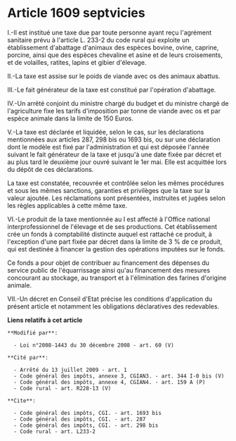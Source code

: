 # Article 1609 septvicies

I.-Il est institué une taxe due par toute personne ayant reçu l'agrément sanitaire prévu à l'article L. 233-2 du code rural
qui exploite un établissement d'abattage d'animaux des espèces bovine, ovine, caprine, porcine, ainsi que des espèces
chevaline et asine et de leurs croisements, et de volailles, ratites, lapins et gibier d'élevage. 

II.-La taxe est assise sur le poids de viande avec os des animaux abattus. 

III.-Le fait générateur de la taxe est constitué par l'opération d'abattage. 

IV.-Un arrêté conjoint du ministre chargé du budget et du ministre chargé de l'agriculture fixe les tarifs d'imposition par
tonne de viande avec os et par espèce animale dans la limite de 150 Euros.

V.-La taxe est déclarée et liquidée, selon le cas, sur les déclarations mentionnées aux articles 287, 298 bis ou 1693 bis, ou
sur une déclaration dont le modèle est fixé par l'administration et qui est déposée l'année suivant le fait générateur de la
taxe et jusqu'à une  date fixée par décret et au plus tard le deuxième jour ouvré suivant le 1er  mai. Elle est acquittée
lors du dépôt de ces déclarations. 

La taxe est constatée, recouvrée et contrôlée selon les mêmes procédures et sous les mêmes sanctions, garanties et privilèges
que la taxe sur la valeur ajoutée. Les réclamations sont présentées, instruites et jugées selon les règles applicables à
cette même taxe. 

VI.-Le produit de la taxe mentionnée au I est affecté à l'Office national interprofessionnel de l'élevage et de ses
productions. Cet établissement crée un fonds à comptabilité distincte auquel est rattaché ce produit, à l'exception d'une
part fixée par décret dans la limite de 3 % de ce produit, qui est destinée à financer la gestion des opérations imputées sur
le fonds. 

Ce fonds a pour objet de contribuer au financement des dépenses du service public de l'équarrissage ainsi qu'au financement
des mesures concourant au stockage, au transport et à l'élimination des farines d'origine animale. 

VII.-Un décret en Conseil d'Etat précise les conditions d'application du présent article et notamment les obligations
déclaratives des redevables.

**Liens relatifs à cet article**

	**Modifié par**:

	  - Loi n°2008-1443 du 30 décembre 2008 - art. 60 (V)

	**Cité par**:

	  - Arrêté du 13 juillet 2009 - art. 1
	  - Code général des impôts, annexe 3, CGIAN3. - art. 344 I-0 bis (V)
	  - Code général des impôts, annexe 4, CGIAN4. - art. 159 A (P)
	  - Code rural - art. R228-13 (V)

	**Cite**:

	  - Code général des impôts, CGI. - art. 1693 bis
	  - Code général des impôts, CGI. - art. 287
	  - Code général des impôts, CGI. - art. 298 bis
	  - Code rural - art. L233-2
